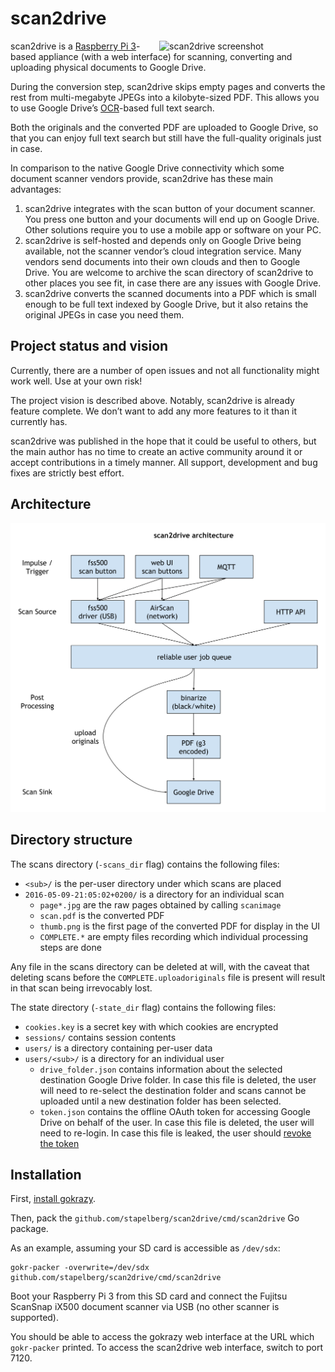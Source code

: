 # scan2drive

<img src="https://github.com/stapelberg/scan2drive/raw/master/scan2drive.png"
width="266" align="right" alt="scan2drive screenshot">

scan2drive is a [Raspberry Pi 3](https://www.raspberrypi.org/)-based
appliance (with a web interface) for scanning, converting and
uploading physical documents to Google Drive.

During the conversion step, scan2drive skips empty pages and converts the rest
from multi-megabyte JPEGs into a kilobyte-sized PDF. This allows you to use
Google Drive’s
[OCR](https://en.wikipedia.org/wiki/Optical_character_recognition)-based full
text search.

Both the originals and the converted PDF are uploaded to Google Drive, so that
you can enjoy full text search but still have the full-quality originals just
in case.

In comparison to the native Google Drive connectivity which some document
scanner vendors provide, scan2drive has these main advantages:

 1. scan2drive integrates with the scan button of your document scanner. You
    press one button and your documents will end up on Google Drive. Other
    solutions require you to use a mobile app or software on your PC.
 1. scan2drive is self-hosted and depends only on Google Drive being available,
    not the scanner vendor’s cloud integration service. Many vendors send
    documents into their own clouds and then to Google Drive. You are welcome
    to archive the scan directory of scan2drive to other places you see fit, in
    case there are any issues with Google Drive.
 1. scan2drive converts the scanned documents into a PDF which is small enough
    to be full text indexed by Google Drive, but it also retains the original
    JPEGs in case you need them.

## Project status and vision

Currently, there are a number of open issues and not all functionality might
work well. Use at your own risk!

The project vision is described above. Notably, scan2drive is already feature
complete. We don’t want to add any more features to it than it currently has.

scan2drive was published in the hope that it could be useful to others, but the
main author has no time to create an active community around it or accept
contributions in a timely manner. All support, development and bug fixes are
strictly best effort.

## Architecture

![](/img/2021-11-14-scan2drive-architecture.svg)

## Directory structure

The scans directory (`-scans_dir` flag) contains the following files:

 * `<sub>/` is the per-user directory under which scans are placed
  * `2016-05-09-21:05:02+0200/` is a directory for an individual scan
    * `page*.jpg` are the raw pages obtained by calling `scanimage`
    * `scan.pdf` is the converted PDF
    * `thumb.png` is the first page of the converted PDF for display in the UI
    * `COMPLETE.*` are empty files recording which individual processing steps
      are done

Any file in the scans directory can be deleted at will, with the caveat that
deleting scans before the `COMPLETE.uploadoriginals` file is present will
result in that scan being irrevocably lost.

The state directory (`-state_dir` flag) contains the following files:

 * `cookies.key` is a secret key with which cookies are encrypted
 * `sessions/` contains session contents
 * `users/` is a directory containing per-user data
  * `users/<sub>/` is a directory for an individual user
    * `drive_folder.json` contains information about the selected destination
      Google Drive folder. In case this file is deleted, the user will need to
      re-select the destination folder and scans cannot be uploaded until a new
      destination folder has been selected.
    * `token.json` contains the offline OAuth token for accessing Google Drive
      on behalf of the user. In case this file is deleted, the user will need
      to re-login. In case this file is leaked, the user should [revoke the
      token](https://security.google.com/settings/u/0/security/permissions)

## Installation

First, [install gokrazy](https://gokrazy.org/quickstart.html).

Then, pack the `github.com/stapelberg/scan2drive/cmd/scan2drive` Go package.

As an example, assuming your SD card is accessible as `/dev/sdx`:

```
gokr-packer -overwrite=/dev/sdx github.com/stapelberg/scan2drive/cmd/scan2drive
```

Boot your Raspberry Pi 3 from this SD card and connect the Fujitsu
ScanSnap iX500 document scanner via USB (no other scanner is
supported).

You should be able to access the gokrazy web interface at the URL
which `gokr-packer` printed. To access the scan2drive web interface,
switch to port 7120.